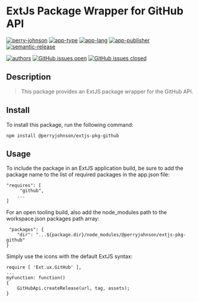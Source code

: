 # ExtJs Package Wrapper for GitHub API

[![perry-johnson](https://img.shields.io/badge/perry%20johnson-pja-blue.svg)](https://www.perryjohnson.com)
[![app-type](https://img.shields.io/badge/category-extjs%20package-blue.svg)](https://www.perryjohnson.com)
[![app-lang](https://img.shields.io/badge/language-javascript%20c%23-blue.svg)](https://www.perryjohnson.com)
[![app-publisher](https://img.shields.io/badge/%20%20%F0%9F%93%A6%F0%9F%9A%80-app--publisher-e10000.svg)](https://github.com/perryjohnsoninc/app-publisher)
[![semantic-release](https://img.shields.io/badge/%20%20%F0%9F%93%A6%F0%9F%9A%80-semantic--release-e10079.svg)](https://github.com/semantic-release/semantic-release)

[![authors](https://img.shields.io/badge/authors-scott%20meesseman-6F02B5.svg?logo=visual%20studio%20code)](https://github.com/perryjohnsoninc)
[![GitHub issues open](https://img.shields.io/github/issues-raw/perryjohnsoninc/extjs-pkg-github/all.svg?maxAge=2592000&logo=github)](https://github.com/perryjohnsoninc/extjs-pkg-github/issues)
[![GitHub issues closed](https://img.shields.io/github/issues-closed-raw/perryjohnsoninc/extjs%2dpkg%2dgithub.svg?maxAge=2592000&logo=github)](https://github.com/perryjohnsoninc/extjs-pkg-github/issues)

## Description

> This package provides an ExtJS package wrapper for the GitHub API.

## Install

To install this package, run the following command:

    npm install @perryjohnson/extjs-pkg-github

## Usage

To include the package in an ExtJS application build, be sure to add the package name to the list of required packages in the app.json file:

    "requires": [
         "github",
        ...
    ]

For an open tooling build, also add the node_modules path to the workspace.json packages path array:

     "packages": {
        "dir": "...${package.dir}/node_modules/@perryjohnson/extjs-pkg-github"
    }

Simply use the icons with the default ExtJS syntax:

    require [ 'Ext.ux.GitHub' ],
    ...
    myFunction: function()
    {
        GitHubApi.createRelease(url, tag, assets);
    }
